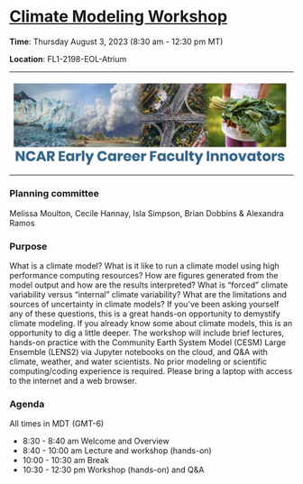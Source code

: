 
# [Climate Modeling Workshop](https://ncar.github.io/CESM-Tutorial-Innovator/README.html)

**Time**: Thursday August 3, 2023 (8:30 am - 12:30 pm MT)

**Location**: FL1-2198-EOL-Atrium
___
![young_innovator_logo](images/young_innovator_logo.png)
___

### Planning committee
Melissa Moulton, Cecile Hannay, Isla Simpson, Brian Dobbins & Alexandra Ramos

### Purpose
What is a climate model? What is it like to run a climate model using high performance computing resources? How are figures generated from the model output and how are the results interpreted? What is “forced” climate variability versus “internal” climate variability? What are the limitations and sources of uncertainty in climate models? If you’ve been asking yourself any of these questions, this is a great hands-on opportunity to demystify climate modeling. If you already know some about climate models, this is an opportunity to dig a little deeper. The workshop will include brief lectures, hands-on practice with the Community Earth System Model (CESM) Large Ensemble (LENS2) via Jupyter notebooks on the cloud, and Q&A with climate, weather, and water scientists. No prior modeling or scientific computing/coding experience is required. Please bring a laptop with access to the internet and a web browser.

### Agenda

All times in MDT (GMT-6)

- 8:30 - 8:40 am		Welcome and Overview				
- 8:40 - 10:00 am		Lecture and workshop (hands-on)
- 10:00 - 10:30 am		Break
- 10:30 - 12:30 pm		Workshop (hands-on) and Q&A 	

